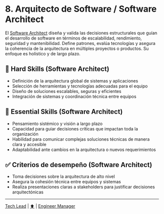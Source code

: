 # 8. Arquitecto de Software / Software Architect

El [Software Architect](./knowledge/08-architect.md) diseña y valida las decisiones estructurales que guían el desarrollo de software en términos de escalabilidad, rendimiento, seguridad y mantenibilidad. Define patrones, evalúa tecnologías y asegura la coherencia de la arquitectura en múltiples proyectos o productos. Su enfoque es holístico y de largo plazo.

## 🔧 Hard Skills (Software Architect)

- Definición de la arquitectura global de sistemas y aplicaciones
- Selección de herramientas y tecnologías adecuadas para el equipo
- Diseño de soluciones escalables, seguras y eficientes
- Integración de sistemas y coordinación técnica entre equipos

## 🧠 Essential Skills (Software Architect)

- Pensamiento sistémico y visión a largo plazo
- Capacidad para guiar decisiones críticas que impactan toda la organización
- Habilidad para comunicar complejas soluciones técnicas de manera clara y accesible
- Adaptabilidad ante cambios en la arquitectura o nuevos requerimientos

## ✅ Criterios de desempeño (Software Architect)

- Toma decisiones sobre la arquitectura de alto nivel
- Asegura la cohesión técnica entre equipos y sistemas
- Realiza presentaciones claras a stakeholders para justificar decisiones arquitectónicas

---

[Tech Lead](./07-lead.md) | [⬆️](/knowledge.md#8-arquitecto-de-software--software-architect) | [Engineer Manager](./09-manager.md)
